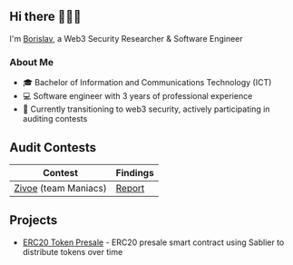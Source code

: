 ## Hi there 🙋🏻‍♂️
I'm [Borislav](https://linktr.ee/boringslav), a Web3 Security Researcher & Software Engineer
###  About Me 
 - 🎓 Bachelor of Information and Communications Technology (ICT)
 - 💻 Software engineer with 3 years of professional experience
 - 🦄 Currently transitioning to web3 security, actively participating in auditing contests

## Audit Contests
| Contest |Findings |
|---------|--------|
|[Zivoe](https://audits.sherlock.xyz/contests/280) (team Maniacs)| [Report](./reports/contests/team/03-2024-zivoe.md)

## Projects
- [ERC20 Token Presale](https://github.com/boringslav/ERC20-Presale) - ERC20 presale smart contract using Sablier to distribute tokens over time
